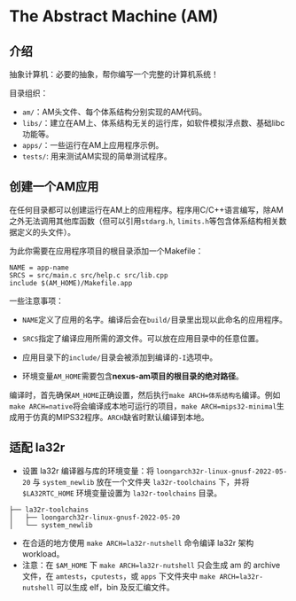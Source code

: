 # The Abstract Machine (AM)

## 介绍

抽象计算机：必要的抽象，帮你编写一个完整的计算机系统！

目录组织：

* `am/`：AM头文件、每个体系结构分别实现的AM代码。
* `libs/`：建立在AM上、体系结构无关的运行库，如软件模拟浮点数、基础libc功能等。
* `apps/`：一些运行在AM上应用程序示例。
* `tests/`: 用来测试AM实现的简单测试程序。

## 创建一个AM应用

在任何目录都可以创建运行在AM上的应用程序。程序用C/C++语言编写，除AM之外无法调用其他库函数（但可以引用`stdarg.h`, `limits.h`等包含体系结构相关数据定义的头文件）。

为此你需要在应用程序项目的根目录添加一个Makefile：

```
NAME = app-name
SRCS = src/main.c src/help.c src/lib.cpp
include $(AM_HOME)/Makefile.app
```

一些注意事项：

* `NAME`定义了应用的名字。编译后会在`build/`目录里出现以此命名的应用程序。
* `SRCS`指定了编译应用所需的源文件。可以放在应用目录中的任意位置。

* 应用目录下的`include/`目录会被添加到编译的`-I`选项中。
* 环境变量`AM_HOME`需要包含**nexus-am项目的根目录的绝对路径**。

编译时，首先确保`AM_HOME`正确设置，然后执行`make ARCH=体系结构名`编译。例如`make ARCH=native`将会编译成本地可运行的项目，`make ARCH=mips32-minimal`生成用于仿真的MIPS32程序。`ARCH`缺省时默认编译到本地。

## 适配 la32r

* 设置 la32r 编译器与库的环境变量：将 `loongarch32r-linux-gnusf-2022-05-20` 与 `system_newlib` 放在一个文件夹 `la32r-toolchains` 下，并将 `$LA32RTC_HOME` 环境变量设置为 `la32r-toolchains` 目录。

```
├── la32r-toolchains
│   ├── loongarch32r-linux-gnusf-2022-05-20
│   └── system_newlib
```

* 在合适的地方使用 `make ARCH=la32r-nutshell` 命令编译 la32r 架构 workload。
* 注意：在 `$AM_HOME` 下 `make ARCH=la32r-nutshell` 只会生成 am 的 archive 文件，在 `amtests`，`cputests`，或 `apps` 下文件夹中 `make ARCH=la32r-nutshell` 可以生成 elf，bin 及反汇编文件。
